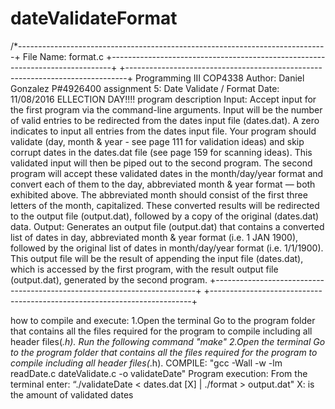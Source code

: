 # dateValidateFormat
/*-----------------------------------------------------------------------------+ 
File Name: format.c
+------------------------------------------------------------------------------+
+------------------------------------------------------------------------------+
   Programming III COP4338
   Author: Daniel Gonzalez P#4926400
   assignment 5: Date Validate / Format 
   Date: 11/08/2016 ELLECTION DAY!!!!
  program description
     Input: Accept input for the first program via the command-line arguments. 
            Input will be the number of valid entries to be redirected from 
            the dates input file (dates.dat). A zero indicates to input all
            entries from the dates input file. Your program should validate
            (day, month & year - see page 111 for validation ideas) and skip 
            corrupt dates in the dates.dat file (see page 159 for scanning 
            ideas). This validated input will then be piped out to the 
            second program. 
            The second program will accept these validated dates in the 
            month/day/year format and convert each of them to the day, 
            abbreviated month & year format — both exhibited above. The 
            abbreviated month should consist of the first three letters of 
            the month, capitalized. These converted results will be redirected 
            to the output file (output.dat), followed by a copy of the 
            original (dates.dat) data.
     Output: Generates an output file (output.dat) that contains a 
             converted list of dates in day, abbreviated month & year 
             format (i.e. 1 JAN 1900), followed by the original list of 
             dates in month/day/year format (i.e. 1/1/1900). This output file 
             will be the result of appending the input file (dates.dat), which
             is accessed by the first program, with the result output file 
             (output.dat), generated by the second program.
  +-------------------------------------------------------------------------+
  +-------------------------------------------------------------------------+
  
  how to compile and execute:
    1.Open the terminal
        Go to the program folder that contains all the files required for 
        the program to compile including all header files(*.h). 
        Run the following command "make"
    2.Open the terminal
        Go to the program folder that contains all the files required for 
        the program to compile including all header files(*.h). 
        COMPILE: "gcc -Wall -w -lm readDate.c dateValidate.c -o validateDate"
    Program execution:
    From the terminal enter:
     “./validateDate < dates.dat [X] | ./format > output.dat"
     X: is the amount of validated dates 
    
